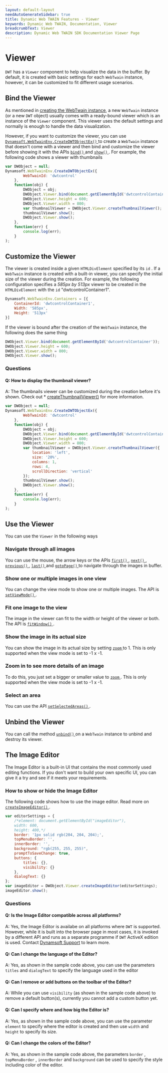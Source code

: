 ```yaml
---
layout: default-layout
needAutoGenerateSidebar: true
title: Dynamic Web TWAIN Features - Viewer
keywords: Dynamic Web TWAIN, Documentation, Viewer
breadcrumbText: Viewer
description: Dynamic Web TWAIN SDK Documentation Viewer Page
---
```


# Viewer

`DWT` has a `Viewer` component to help visualize the data in the buffer. By default, it is created with basic settings for each `WebTwain` instance, however, it can be customized to fit different usage scenarios.

## Bind the Viewer

As mentioned in [creating the WebTwain instance]({{site.indepth}}features/initialize.html#creating-the-webtwain-instance), a new `WebTwain` instance (or a new `DWT` object) usually comes with a ready-bound viewer which is an instance of the `Viewer` component. This viewer uses the default settings and normally is enough to handle the data visualization.

However, if you want to customize the viewer, you can use [ `Dynamsoft.WebTwainEnv.CreateDWTObjectEx()` ]({{site.indepth}}features/initialize.html#dynamsoftwebtwainenvcreatedwtobjectex) to create a `WebTwain` instance that doesn't come with a viewer and then bind and customize the viewer before showing it with the APIs [ `bind()` ]({{site.info}}api/WebTwain_Viewer.html#bind) and [ `show()` ]({{site.info}}api/WebTwain_Viewer.html#show). For example, the following code shows a viewer with thumbnails

``` javascript
var DWObject = null;
Dynamsoft.WebTwainEnv.CreateDWTObjectEx({
        WebTwainId: 'dwtcontrol'
    },
    function(obj) {
        DWObject = obj;
        DWObject.Viewer.bind(document.getElementById('dwtcontrolContainer'));
        DWObject.Viewer.height = 600;
        DWObject.Viewer.width = 800;
        var thumbnailViewer = DWObject.Viewer.createThumbnailViewer();
        thumbnailViewer.show();
        DWObject.Viewer.show();
    },
    function(err) {
        console.log(err);
    }
);
```

## Customize the Viewer

The viewer is created inside a given `HTMLDivElement` specified by its `id` . If a `WebTwain` instance is created with a built-in viewer, you can specify the initial size of the viewer during the creation. For example, the following configuration specifies a *585px by 513px* viewer to be created in the `HTMLDivElement` with the `id` "dwtcontrolContainer1".

``` javascript
Dynamsoft.WebTwainEnv.Containers = [{
    ContainerId: 'dwtcontrolContainer1',
    Width: '585px',
    Height: '513px'
}]
```

If the viewer is bound after the creation of the `WebTwain` instance, the following does the same thing

``` javascript
DWObject.Viewer.bind(document.getElementById('dwtcontrolContainer'));
DWObject.Viewer.height = 600;
DWObject.Viewer.width = 800;
DWObject.Viewer.show();
```

### Questions

#### Q: How to display the thumbnail viewer?

A: The thumbnails viewer can be customized during the creation before it's shown. Check out * [createThumbnailViewer()]({{site.info}}api/WebTwain_Viewer.html#createthumbnailviewer) for more information.

``` javascript
var DWObject = null;
Dynamsoft.WebTwainEnv.CreateDWTObjectEx({
        WebTwainId: 'dwtcontrol'
    },
    function(obj) {
        DWObject = obj;
        DWObject.Viewer.bind(document.getElementById('dwtcontrolContainer'));
        DWObject.Viewer.height = 600;
        DWObject.Viewer.width = 800;
        var thumbnailViewer = DWObject.Viewer.createThumbnailViewer({
            location: 'left',
            size: '20%',
            columns: 1,
            rows: 4,
            scrollDirection: 'vertical'
        });
        thumbnailViewer.show();
        DWObject.Viewer.show();
    },
    function(err) {
        console.log(err);
    }
);
```

## Use the Viewer

You can use the `Viewer` in the following ways

### Navigate through all images

You can use the mouse, the arrow keys or the APIs [ `first()` ]({{site.info}}api/WebTwain_Viewer.html#first), [ `next()` ]({{site.info}}api/WebTwain_Viewer.html#next), [ `previous()` ]({{site.info}}api/WebTwain_Viewer.html#previous), [ `last()` ]({{site.info}}api/WebTwain_Viewer.html#last) and [ `gotoPage()` ]({{site.info}}api/WebTwain_Viewer.html#gotopage) to navigate through the images in buffer.

### Show one or multiple images in one view

You can change the view mode to show one or multiple images. The API is [ `setViewMode()` ]({{site.info}}api/WebTwain_Viewer.html#setviewmode).

### Fit one image to the view

The image in the viewer can fit to the width or height of the viewer or both. The API is [ `fitWindow()` ]({{site.info}}api/WebTwain_Viewer.html#fitwindow).

### Show the image in its actual size

You can show the image in its actual size by setting [ `zoom` ]({{site.info}}api/WebTwain_Viewer.html#zoom) to 1. This is only supported when the view mode is set to -1 x -1.

### Zoom in to see more details of an image

To do this, you just set a bigger or smaller value to  [ `zoom` ]({{site.info}}api/WebTwain_Viewer.html#zoom). This is only supported when the view mode is set to -1 x -1.

### Select an area

You can use the API [ `setSelectedAreas()` ]({{site.info}}api/WebTwain_Viewer.html#setselectedAreas).

## Unbind the Viewer

You can call the method [ `unbind()` ]({{site.info}}api/WebTwain_Viewer.html#unbind) on a `WebTwain` instance to unbind and destroy its viewer.

## The Image Editor

The Image Editor is a built-in UI that contains the most commonly used editing functions. If you don't want to build your own specific UI, you can give it a try and see if it meets your requirements.

### How to show or hide the Image Editor

The following code shows how to use the image editor. Read more on [ `createImageEditor()` ]({{site.info}}api/WebTwain_Viewer.html#createimageeditor).

``` javascript
var editorSettings = {
    /*element: document.getElementById("imageEditor"),
    width: 600,
    height: 400,*/
    border: '1px solid rgb(204, 204, 204);',
    topMenuBorder: '',
    innerBorder: '',
    background: "rgb(255, 255, 255)",
    promptToSaveChange: true,
    buttons: {
        titles: {},
        visibility: {}
    },
    dialogText: {}
};
var imageEditor = DWObject.Viewer.createImageEditor(editorSettings);
imageEditor.show();
```

### Questions

#### Q: Is the Image Editor compatible across all platforms?

A: Yes, the Image Editor is availabe on all platforms where `DWT` is supported. However, while it is built into the browser page in most cases, it is invoked by a different API and runs as a separate programme if `DWT` ActiveX edition is used. Contact [Dynamsoft Support]({{site.about}}getsupport.html) to learn more.

#### Q: Can I change the language of the Editor?

A: Yes, as shown in the sample code above, you can use the parameters `titles` and `dialogText` to specify the language used in the editor

#### Q: Can I remove or add buttons on the toolbar of the Editor?

A: While you can use `visibility` (as shown in the sample code above) to remove a default button(s), currently you cannot add a custom button yet.

#### Q: Can I specify where and how big the Editor is?

A: Yes, as shown in the sample code above, you can use the parameter `element` to specify where the editor is created and then use `width` and `height` to specify its size.

#### Q: Can I change the colors of the Editor?

A: Yes, as shown in the sample code above, the parameters `border` , `topMenuBorder` , `innerBorder` and
`background` can be used to specify the style including color of the editor.
